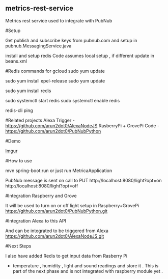## metrics-rest-service

Metrics rest service used to integrate with PubNub

#Setup

Get publish and subscribe keys from pubnub.com
and setup in pubnub.MessagingService.java

install and setup redis
Code assumes local setup , if different update in beans.xml


#Redis commands for gcloud
sudo yum update


sudo yum install epel-release
sudo yum update

sudo yum install redis

sudo systemctl start redis
sudo systemctl enable redis

redis-cli ping


#Related projects
Alexa Trigger - https://github.com/arun2dot0/AlexaNodeJS
RasberryPi + GrovePi Code - https://github.com/arun2dot0/PubNubPython



#Demo


[Imgur](http://i.imgur.com/CbwxkHh.gifv)



#How to use

mvn spring-boot:run 
or just run MetricaApplication

PubNub message is sent on call to 
PUT
http://localhost:8080/light?opt=on
http://localhost:8080/light?opt=off




#Integration Raspberry and Grove

It will be used to turn on or off light setup in Raspberry+GrovePi
https://github.com/arun2dot0/PubNubPython.git

#Integration Alexa to this API

And can be integrated to be triggered from Alexa 
https://github.com/arun2dot0/AlexaNodeJS.git

#Next Steps

I also have added Redis to get input data from Rasberry Pi
 - temperature , humidity , light and sound readings 
 and store it . This is part of the next phase and is not integrated
 with raspberry module yet .
 
 